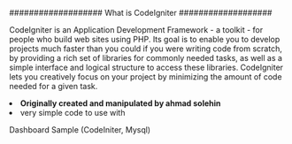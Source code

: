 ###################
What is CodeIgniter
###################

CodeIgniter is an Application Development Framework - a toolkit - for people
who build web sites using PHP. Its goal is to enable you to develop projects
much faster than you could if you were writing code from scratch, by providing
a rich set of libraries for commonly needed tasks, as well as a simple
interface and logical structure to access these libraries. CodeIgniter lets
you creatively focus on your project by minimizing the amount of code needed
for a given task.


<li><b>Originally created and manipulated by ahmad solehin</b></li>
<li>very simple code to use with</li>

Dashboard Sample (CodeIniter, Mysql)
<br>
